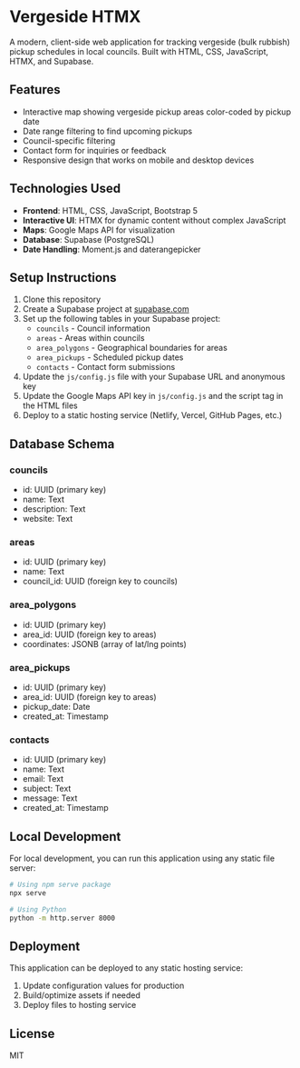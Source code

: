 # Vergeside HTMX

A modern, client-side web application for tracking vergeside (bulk rubbish) pickup schedules in local councils. Built with HTML, CSS, JavaScript, HTMX, and Supabase.

## Features

- Interactive map showing vergeside pickup areas color-coded by pickup date
- Date range filtering to find upcoming pickups
- Council-specific filtering
- Contact form for inquiries or feedback
- Responsive design that works on mobile and desktop devices

## Technologies Used

- **Frontend**: HTML, CSS, JavaScript, Bootstrap 5
- **Interactive UI**: HTMX for dynamic content without complex JavaScript
- **Maps**: Google Maps API for visualization
- **Database**: Supabase (PostgreSQL)
- **Date Handling**: Moment.js and daterangepicker

## Setup Instructions

1. Clone this repository
2. Create a Supabase project at [supabase.com](https://supabase.com)
3. Set up the following tables in your Supabase project:
   - `councils` - Council information
   - `areas` - Areas within councils
   - `area_polygons` - Geographical boundaries for areas
   - `area_pickups` - Scheduled pickup dates
   - `contacts` - Contact form submissions
4. Update the `js/config.js` file with your Supabase URL and anonymous key
5. Update the Google Maps API key in `js/config.js` and the script tag in the HTML files
6. Deploy to a static hosting service (Netlify, Vercel, GitHub Pages, etc.)

## Database Schema

### councils
- id: UUID (primary key)
- name: Text
- description: Text
- website: Text

### areas
- id: UUID (primary key)
- name: Text
- council_id: UUID (foreign key to councils)

### area_polygons
- id: UUID (primary key)
- area_id: UUID (foreign key to areas)
- coordinates: JSONB (array of lat/lng points)

### area_pickups
- id: UUID (primary key)
- area_id: UUID (foreign key to areas)
- pickup_date: Date
- created_at: Timestamp

### contacts
- id: UUID (primary key)
- name: Text
- email: Text
- subject: Text
- message: Text
- created_at: Timestamp

## Local Development

For local development, you can run this application using any static file server:

```bash
# Using npm serve package
npx serve

# Using Python
python -m http.server 8000
```

## Deployment

This application can be deployed to any static hosting service:

1. Update configuration values for production
2. Build/optimize assets if needed
3. Deploy files to hosting service

## License

MIT